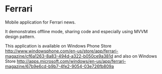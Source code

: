 Ferrari
=======

Mobile application for Ferrari news.

It demonstrates offline mode, sharing code and especially using MVVM design pattern.

This application is available on Windows Phone Store
http://www.windowsphone.com/en-us/store/app/ferrari-magazine/cf6a1263-8a83-494d-a322-b050ce9a381d
and also on Windows Store
http://apps.microsoft.com/windows/en-us/app/ferrari-magazine/67b9e6cd-b9b7-4fe2-9054-03e726fb809a


